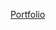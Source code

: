 
<a href="https://veenit9560-animated-carnival-6wrjp5p795p345jx-5500.preview.app.github.dev/Task%202%20(%20Portfolio%20)/"> Portfolio </a>
